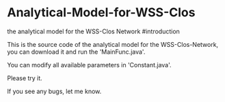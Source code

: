 # Analytical-Model-for-WSS-Clos
the analytical model for the WSS-Clos Network
#introduction

This is the source code of the analytical model for the WSS-Clos-Network, you can download it and run the 'MainFunc.java'.

You can modify all available parameters in 'Constant.java'.

Please try it.

If you see any bugs, let me know.
